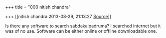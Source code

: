 +++
title = "000 nitish chandra"

+++
[[nitish chandra	2013-08-29, 21:13:27 [Source](https://groups.google.com/g/samskrita/c/gwe3LFBZn30)]]



Is there any software to search sabdakalpadruma? I searched internet but it was of no use. Software can be either online or offline downloadable one.  

